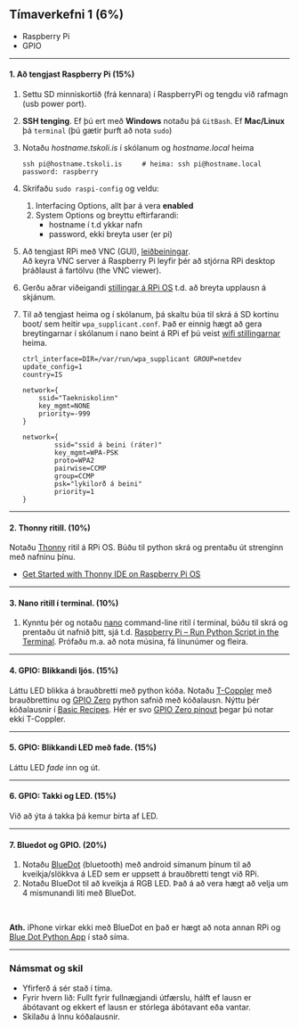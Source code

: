## Tímaverkefni 1 (6%)

- Raspberry Pi 
- GPIO

---

#### 1. Að tengjast Raspberry Pi (15%)
1. Settu SD minniskortið (frá kennara) í RaspberryPi og tengdu við rafmagn (usb power port).
1. **SSH tenging**. Ef þú ert með **Windows** notaðu þá `GitBash`. Ef **Mac/Linux** þá `terminal` (þú gætir þurft að nota `sudo`)
1. Notaðu  _hostname.tskoli.is_ í skólanum og _hostname.local_ heima     
      ```Linux
      ssh pi@hostname.tskoli.is     # heima: ssh pi@hostname.local   
      password: raspberry
      ```  
1. Skrifaðu `sudo raspi-config` og veldu:
   1. Interfacing Options, allt þar á vera **enabled**
   1. System Options og breyttu eftirfarandi:
      * hostname í t.d ykkar nafn
      * password, ekki breyta user (er pi)
1. Að tengjast RPi með VNC (GUI),  [leiðbeiningar](https://www.tomshardware.com/reviews/raspberry-pi-headless-setup-how-to,6028.html#enabling-and-connecting-over-vnc). <br> Að keyra VNC server á Raspberry Pi leyfir þér að stjórna RPi desktop þráðlaust á fartölvu (the VNC viewer).
1. Gerðu aðrar viðeigandi [stillingar á RPi OS](https://projects.raspberrypi.org/en/projects/raspberry-pi-using/0) t.d. að breyta upplausn á skjánum. 
1. Til að tengjast heima og í skólanum, þá skaltu búa til skrá á SD kortinu boot/ sem heitir `wpa_supplicant.conf`. Það er einnig hægt að gera breytingarnar í skólanum í nano beint á RPi ef þú veist [wifi stillingarnar](https://github.com/VESM3/V21/blob/master/wifi.md) heima. 

      ```
      ctrl_interface=DIR=/var/run/wpa_supplicant GROUP=netdev
      update_config=1
      country=IS

      network={
          ssid="Taekniskolinn"
          key_mgmt=NONE
          priority=-999
      }

      network={
              ssid="ssid á beini (ráter)"
              key_mgmt=WPA-PSK
              proto=WPA2
              pairwise=CCMP
              group=CCMP
              psk="lykilorð á beini"
              priority=1
      }
      ```
<!-- 
**Ath**. Ef það er blár skjár sjá [How to Fix Raspberry Pi's 'Cannot Currently Show the Desktop' Error](https://www.tomshardware.com/how-to/fix-cannot-currently-show-desktop-error-raspberry-pi)
[PuTTY](https://www.putty.org/) og fylgdu [Connecting via SSH](https://www.tomshardware.com/reviews/raspberry-pi-headless-setup-how-to,6028.html#connecting-via-ssh).
-->

---

#### 2. Thonny ritill. (10%)
Notaðu [Thonny](https://thonny.org/) ritil á RPi OS. Búðu til python skrá og prentaðu út strenginn með nafninu þínu. 
- [Get Started with Thonny IDE on Raspberry Pi OS](https://roboticsbackend.com/thonny-ide-raspberry-pi-os/) 

---

#### 3. Nano ritill í terminal. (10%)
1. Kynntu þér og notaðu [nano](https://www.nano-editor.org/) command-line ritil í terminal, búðu til skrá og prentaðu út nafnið þitt, sjá t.d. [Raspberry Pi – Run Python Script in the Terminal](https://roboticsbackend.com/raspberry-pi-run-python-script-in-the-terminal/). Prófaðu m.a. að nota músina, fá línunúmer og fleira.


---

#### 4. GPIO: Blikkandi ljós. (15%)
Láttu LED blikka á brauðbretti með python kóða. Notaðu [T-Coppler](https://www.adafruit.com/product/2028) með brauðbrettinu og [GPIO Zero](https://gpiozero.readthedocs.io/en/stable/) python safnið með kóðalausn. Nýttu þér kóðalausnir í [Basic Recipes](https://gpiozero.readthedocs.io/en/stable/recipes.html). Hér er svo [GPIO Zero pinout](https://gpiozero.readthedocs.io/en/stable/cli_tools.html#pinout) þegar þú notar ekki T-Coppler.

---

#### 5. GPIO: Blikkandi LED með fade. (15%)
Láttu LED _fade_ inn og út.

---

#### 6. GPIO: Takki og LED. (15%)
Við að ýta á takka þá kemur birta af LED. 


---

#### 7. Bluedot og GPIO. (20%)
1. Notaðu [BlueDot](https://gpiozero.readthedocs.io/en/stable/recipes_advanced.html#bluedot-led) (bluetooth) með android símanum þínum til að kveikja/slökkva á LED sem er uppsett á brauðbretti tengt við RPi.
1. Notaðu BlueDot til að kveikja á RGB LED. Það á að vera hægt að velja um 4 mismunandi liti með BlueDot.
<br>

**Ath.** iPhone virkar ekki með BlueDot en það er hægt að nota annan RPi og [Blue Dot Python App](https://bluedot.readthedocs.io/en/latest/bluedotpythonapp.html) í stað síma.

---

### Námsmat og skil

- Yfirferð á sér stað í tíma. 
- Fyrir hvern lið: Fullt fyrir fullnægjandi útfærslu, hálft ef lausn er ábótavant og ekkert ef lausn er stórlega ábótavant eða vantar.
- Skilaðu á Innu kóðalausnir.


